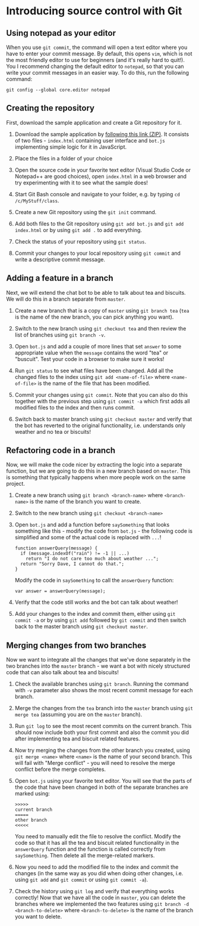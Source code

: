 # Introducing source control with Git

## Using notepad as your editor

When you use `git commit`, the command will open a text editor where you have to
enter your commit message. By default, this opens `vim`, which is not the most
friendly editor to use for beginners (and it's really hard to quit!). You I recommend
changing the default editor to `notepad`, so that you can write your commit messages
in an easier way. To do this, run the following command:

    git config --global core.editor notepad

## Creating the repository

First, download the sample application and create a Git repository for it.

1.  Download the sample application by [following this link (ZIP)][zip]. It consists of
    two files - `index.html` containing user interface and `bot.js` implementing simple
    logic for it in JavaScript.

2.  Place the files in a folder of your choice

3.  Open the source code in your favorite text editor (Visual Studio Code
    or Notepad++ are good choices), open `index.html` in a web browser and
    try experimenting with it to see what the sample does!

4.  Start Git Bash console and navigate to your folder, e.g. by typing
    `cd /c/MyStuff/class`.

5.  Create a new Git repository using the `git init` command.    

6.  Add both files to the Git repository using `git add bot.js` and
    `git add index.html` or by using `git add .` to add everything.

7.  Check the status of your repository using `git status`.

8.  Commit your changes to your local repository using `git commit` and
    write a descriptive commit message.

## Adding a feature in a branch

Next, we will extend the chat bot to be able to talk about tea and biscuits.
We will do this in a branch separate from `master`.

1.  Create a new branch that is a copy of `master` using `git branch tea`
    (`tea` is the name of the new branch, you can pick anything you want).

2.  Switch to the new branch using `git checkout tea` and then review the
    list of branches using `git branch -v`.

3.  Open `bot.js` and add a couple of more lines that set `answer` to some
    appropriate value when the `message` contains the word "tea" or "buscuit".
    Test your code in a browser to make sure it works!

4.  Run `git status` to see what files have been changed. Add all the changed
    files to the index using `git add <name-of-file>` where `<name-of-file>`
    is the name of the file that has been modified.

5.  Commit your changes using `git commit`. Note that you can also do this
    together with the previous step using `git commit -a` which first adds
    all modified files to the index and then runs commit.

6.  Switch back to master branch using `git checkout master` and verify that
    the bot has reverted to the original functionality, i.e. understands only
    weather and no tea or biscuits!

## Refactoring code in a branch

Now, we will make the code nicer by extracting the logic into a separate
function, but we are going to do this in a new branch based on `master`.
This is something that typically happens when more people work on the same project.

1.  Create a new branch using `git branch <branch-name>` where
    `<branch-name>` is the name of the branch you want to create.

2.  Switch to the new branch using `git checkout <branch-name>`

3.  Open `bot.js` and add a function before `saySomething` that looks something
    like this - modify the code from `bot.js` - the following code  is simplified
    and some of the actual code is replaced with `...`!

        function answerQuery(message) {
          if (message.indexOf("rain") != -1 || ...)
            return "I do not care too much about weather ...";
          return "Sorry Dave, I cannot do that.";
        }

    Modify the code in `saySomething` to call the `answerQuery` function:

        var answer = answerQuery(message);

 4. Verify that the code still works and the bot can talk about weather!

 5. Add your changes to the index and commit them, either using `git commit -a`
    or by using `git add` followed by `git commit` and then switch back to
    the master branch using `git checkout master`.

## Merging changes from two branches

Now we want to integrate all the changes that we've done separately in the two
branches into the `master` branch - we want a bot with nicely structured code
that can also talk about tea and biscuits!

 1. Check the available branches using `git branch`. Running the command
    with `-v` parameter also shows the most recent commit message for each branch.

 2. Merge the changes from the `tea` branch into the `master` branch using
    `git merge tea` (assuming you are on the `master` branch).

 3. Run `git log` to see the most recent commits on the current branch. This
    should now include both your first commit and also the commit you did after
    implementing tea and biscuit related features.

 4. Now try merging the changes from the other branch you created, using
    `git merge <name>` where `<name>` is the name of your second branch.
    This will fail with "Merge conflict" - you will need to resolve the merge
    conflict before the merge completes.    

 5. Open `bot.js` using your favorite text editor. You will see that the parts
    of the code that have been changed in both of the separate branches are
    marked using:

        >>>>>
        current branch
        =====
        other branch
        <<<<<

    You need to manually edit the file to resolve the conflict. Modify the code
    so that it has all the tea and biscuit related functionality in the
    `answerQuery` function and the function is called correctly from `saySomething`.
    Then delete all the merge-related markers.

 6. Now you need to add the modified file to the index and commit the changes
    (in the same way as you did when doing other changes, i.e. using `git add`
    and `git commit` or using `git commit -a`).

 7. Check the history using `git log` and verify that everything works correctly!
    Now that we have all the code in `master`, you can delete the branches where
    we implemented the two features using `git branch -d <branch-to-delete>`
    where `<branch-to-delete>` is the name of the branch you want to delete.        


[zip]:  https://github.com/tpetricek/Teaching/blob/master/software-engineering-classes/git-introduction/sample.zip?raw=true
